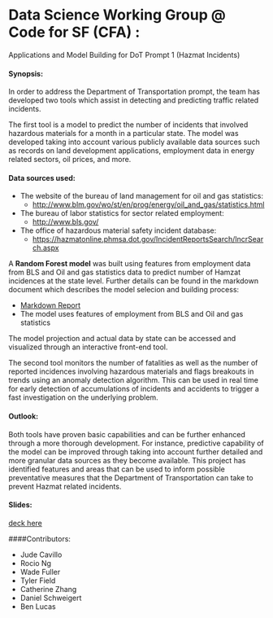 Data Science Working Group @ Code for SF (CFA) : 
==================================================

Applications and Model Building for DoT Prompt 1 (Hazmat Incidents)

#### Synopsis:
In order to address the Department of Transportation prompt, the team has developed two tools which assist in detecting and predicting traffic related incidents.

The first tool is a model to predict the number of incidents that involved hazardous materials for a month in a particular state. The model was developed taking into account various publicly available data sources such as records on land development applications, employment data in energy related sectors, oil prices, and more.

#### Data sources used:
* The website of the bureau of land management for oil and gas statistics:
    * http://www.blm.gov/wo/st/en/prog/energy/oil_and_gas/statistics.html
* The bureau of labor statistics for sector related employment:
    * http://www.bls.gov/
* The office of hazardous material safety incident database:
    * https://hazmatonline.phmsa.dot.gov/IncidentReportsSearch/IncrSearch.aspx

A **Random Forest model** was built using features from employment data from BLS and Oil and gas statistics data to predict number of Hamzat incidences at the state level. Further details can be found in the markdown document which describes the model selecion and building process:
* [Markdown Report](https://github.com/bayeshack2016/cfsf-datasci_dot-hazmat/blob/master/random_forest_v2.md)
* The model uses features of employment from BLS and Oil and gas statistics

The model projection and actual data by state can be accessed and visualized through an interactive front-end tool.

The second tool monitors the number of fatalities as well as the number of reported incidences involving hazardous materials and flags breakouts in trends using an anomaly detection algorithm.  This can be used in real time for early detection of accumulations of incidents and accidents to trigger a fast investigation on the underlying problem.

#### Outlook:
Both tools have proven basic capabilities and can be further enhanced through a more thorough development. For instance, predictive capability of the model can be improved through taking into account further detailed and more granular data sources as they become available. 
This project has identified features and areas that can be used to inform possible preventative measures that the Department of Transportation can take to prevent Hazmat related incidents.

#### Slides:
[deck here](https://docs.google.com/presentation/d/1NLu-EPu7V4t-kFzRtkmGbezqGhQ8USHMdY6Ua38E6wM/edit?usp=sharing)

####Contributors:

* Jude Cavillo 
* Rocio Ng
* Wade Fuller
* Tyler Field
* Catherine Zhang
* Daniel Schweigert
* Ben Lucas


